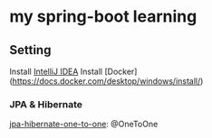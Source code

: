 # my spring-boot learning
## Setting
Install [IntelliJ IDEA](https://www.jetbrains.com/idea/download/)
Install [Docker] (https://docs.docker.com/desktop/windows/install/)
###  JPA & Hibernate
[jpa-hibernate-one-to-one](https://github.com/ducpm2303/spring-boot/tree/main/jpa-hibernate-one-to-one): @OneToOne
